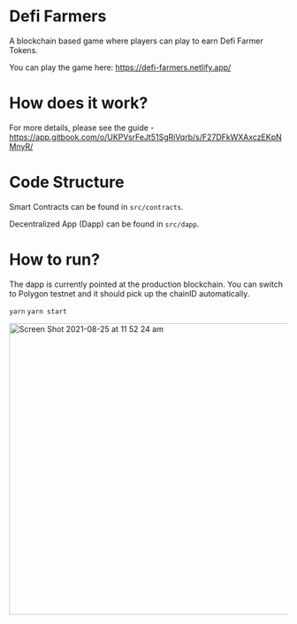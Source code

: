 # Defi Farmers

A blockchain based game where players can play to earn Defi Farmer Tokens.

You can play the game here: https://defi-farmers.netlify.app/

# How does it work?

For more details, please see the guide - https://app.gitbook.com/o/UKPVsrFeJt51SgRiVqrb/s/F27DFkWXAxczEKpNMnyR/

# Code Structure

Smart Contracts can be found in `src/contracts`.

Decentralized App (Dapp) can be found in `src/dapp`.

# How to run?

The dapp is currently pointed at the production blockchain. You can switch to Polygon testnet and it should pick up the chainID automatically.

`yarn`
`yarn start`

<img width="527" alt="Screen Shot 2021-08-25 at 11 52 24 am" src="https://user-images.githubusercontent.com/11745561/130713259-f87fd1b4-a6f1-4b25-b8b9-4eff6beee9e9.png">
